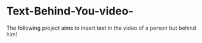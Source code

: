 # Text-Behind-You-video-
The following project aims to insert text in the video of a person but behind him!
